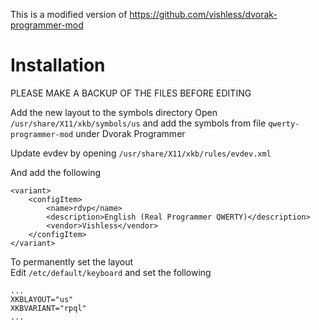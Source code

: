 This is a modified version of https://github.com/vishless/dvorak-programmer-mod

# Installation

PLEASE MAKE A BACKUP OF THE FILES BEFORE EDITING

Add the new layout to the symbols directory
Open `/usr/share/X11/xkb/symbols/us` and add the symbols from file `qwerty-programmer-mod` under Dvorak Programmer

Update evdev by opening `/usr/share/X11/xkb/rules/evdev.xml`

And add the following
```
<variant>
    <configItem>
        <name>rdvp</name>
        <description>English (Real Programmer QWERTY)</description>
        <vendor>Vishless</vendor>
    </configItem>
</variant>
```
To permanently set the layout  
Edit `/etc/default/keyboard` and set the following

```
...
XKBLAYOUT="us"
XKBVARIANT="rpql"
...
```
